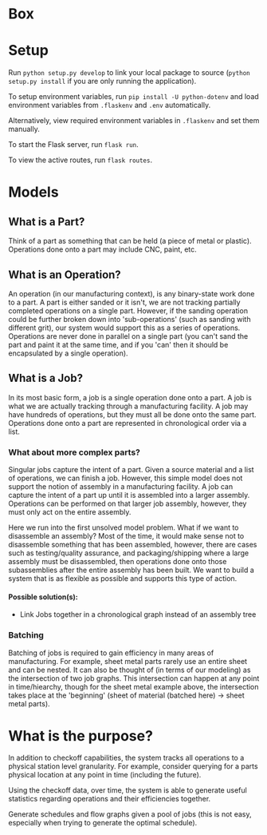 # Box

# Setup
Run `python setup.py develop` to link your local package to source (`python setup.py install` if you are only running the application).

To setup environment variables, run `pip install -U python-dotenv` and load environment variables from `.flaskenv` and `.env` automatically.

Alternatively, view required environment variables in `.flaskenv` and set them manually.

To start the Flask server, run `flask run`.

To view the active routes, run `flask routes`.

# Models

## What is a Part?

Think of a part as something that can be held (a piece of metal or plastic). Operations done onto a part may include CNC, paint, etc.

## What is an Operation?

An operation (in our manufacturing context), is any binary-state work done to a part. A part is either sanded or it isn't, we are not tracking partially completed operations on a single part. However, if the sanding operation could be further broken down into 'sub-operations' (such as sanding with different grit), our system would support this as a series of operations. Operations are never done in parallel on a single part (you can't sand the part and paint it at the same time, and if you 'can' then it should be encapsulated by a single operation).

## What is a Job?

In its most basic form, a job is a single operation done onto a part. A job is what we are actually tracking through a manufacturing facility. A job may have hundreds of operations, but they must all be done onto the same part. Operations done onto a part are represented in chronological order via a list.

### What about more complex parts?

Singular jobs capture the intent of a part. Given a source material and a list of operations, we can finish a job. However, this simple model does not support the notion of assembly in a manufacturing facility. A job can capture the intent of a part up until it is assembled into a larger assembly. Operations can be performed on that larger job assembly, however, they must only act on the entire assembly.

Here we run into the first unsolved model problem. What if we want to disassemble an assembly? Most of the time, it would make sense not to disassemble something that has been assembled, however, there are cases such as testing/quality assurance, and packaging/shipping where a large assembly must be disassembled, then operations done onto those subassemblies after the entire assembly has been built. We want to build a system that is as flexible as possible and supports this type of action.

#### Possible solution(s):

* Link Jobs together in a chronological graph instead of an assembly tree

### Batching

Batching of jobs is required to gain efficiency in many areas of manufacturing. For example, sheet metal parts rarely use an entire sheet and can be nested. It can also be thought of (in terms of our modeling) as the intersection of two job graphs. This intersection can happen at any point in time/hiearchy, though for the sheet metal example above, the intersection takes place at the 'beginning' (sheet of material (batched here) -> sheet metal parts).


# What is the purpose?

In addition to checkoff capabilities, the system tracks all operations to a physical station level granularity. For example, consider querying for a parts physical location at any point in time (including the future).

Using the checkoff data, over time, the system is able to generate useful statistics regarding operations and their efficiencies together.

Generate schedules and flow graphs given a pool of jobs (this is not easy, especially when trying to generate the optimal schedule).
